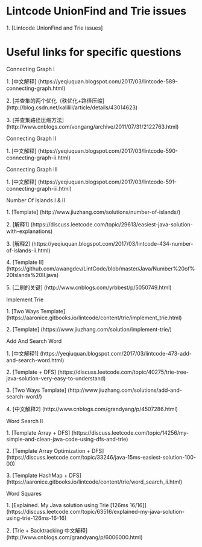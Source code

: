 # Lintcode UnionFind and Trie issues
<p>1. [Lintcode UnionFind and Trie issues]

# Useful links for specific questions
<p>Connecting Graph I
<p>1. [中文解释] (https://yeqiuquan.blogspot.com/2017/03/lintcode-589-connecting-graph.html)
<p>2. [并查集的两个优化（秩优化+路径压缩] (http://blog.csdn.net/kalilili/article/details/43014623)
<p>3. [并查集路径压缩方法] (http://www.cnblogs.com/vongang/archive/2011/07/31/2122763.html)

<p>Connecting Graph II
<p>1. [中文解释] (https://yeqiuquan.blogspot.com/2017/03/lintcode-590-connecting-graph-ii.html)

<p><p>Connecting Graph III
<p>1. [中文解释] (https://yeqiuquan.blogspot.com/2017/03/lintcode-591-connecting-graph-iii.html)

<p>Number Of Islands I & II
<p>1. [Template] (http://www.jiuzhang.com/solutions/number-of-islands/)
<p>2. [解释1] (https://discuss.leetcode.com/topic/29613/easiest-java-solution-with-explanations)
<p>3. [解释2] (https://yeqiuquan.blogspot.com/2017/03/lintcode-434-number-of-islands-ii.html)
<p>4. [Template II] (https://github.com/awangdev/LintCode/blob/master/Java/Number%20of%20Islands%20II.java)
<p>5. [二刷的关键] (http://www.cnblogs.com/yrbbest/p/5050749.html)

<p>Implement Trie
<p>1. [Two Ways Template] (https://aaronice.gitbooks.io/lintcode/content/trie/implement_trie.html)
<p>2. [Template] (https://www.jiuzhang.com/solution/implement-trie/)

<p>Add And Search Word
<p>1. [中文解释1] (https://yeqiuquan.blogspot.com/2017/03/lintcode-473-add-and-search-word.html)
<p>2. [Template + DFS] (https://discuss.leetcode.com/topic/40275/trie-tree-java-solution-very-easy-to-understand)
<p>3. [Two Ways Template] (http://www.jiuzhang.com/solutions/add-and-search-word/)
<p>4. [中文解释2] (http://www.cnblogs.com/grandyang/p/4507286.html)

<p>Word Search II
<p>1. [Template Array + DFS] (https://discuss.leetcode.com/topic/14256/my-simple-and-clean-java-code-using-dfs-and-trie)
<p>2. [Template Array Optimization + DFS] (https://discuss.leetcode.com/topic/33246/java-15ms-easiest-solution-100-00)
<p>3. [Template HashMap + DFS] (https://aaronice.gitbooks.io/lintcode/content/trie/word_search_ii.html) 

<p>Word Squares
<p>1. [Explained. My Java solution using Trie [126ms 16/16]] (https://discuss.leetcode.com/topic/63516/explained-my-java-solution-using-trie-126ms-16-16)
<p>2. [Trie + Backtracking 中文解释] (http://www.cnblogs.com/grandyang/p/6006000.html)

